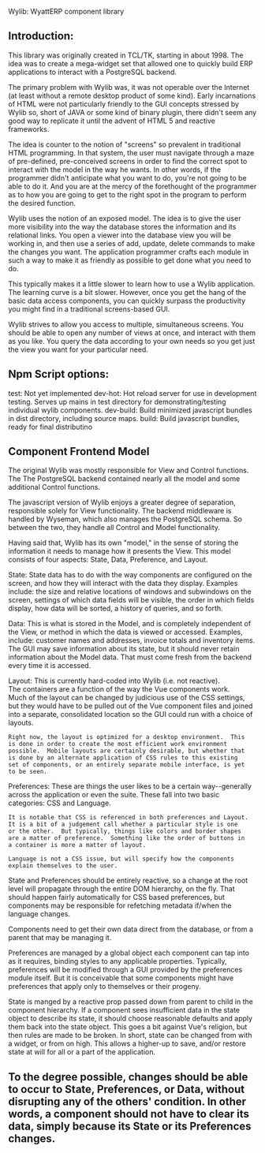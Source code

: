 Wylib: WyattERP component library

Introduction:
-------------------------------------------------------------------------------
This library was originally created in TCL/TK, starting in about 1998.  The 
idea was to create a mega-widget set that allowed one to quickly build ERP 
applications to interact with a PostgreSQL backend.

The primary problem with Wylib was, it was not operable over the Internet
(at least without a remote desktop product of some kind).  Early incarnations
of HTML were not particularly friendly to the GUI concepts stressed by Wylib
so, short of JAVA or some kind of binary plugin, there didn't seem any good
way to replicate it until the advent of HTML 5 and reactive frameworks.

The idea is counter to the notion of "screens" so prevalent in traditional
HTML programming.  In that system, the user must navigate through a maze of
pre-defined, pre-conceived screens in order to find the correct spot to
interact with the model in the way he wants.  In other words, if the
programmer didn't anticipate what you want to do, you're not going to be 
able to do it.  And you are at the mercy of the forethought of the
programmer as to how you are going to get to the right spot in the
program to perform the desired function.

Wylib uses the notion of an exposed model.  The idea is to give the user
more visibility into the way the database stores the information and its
relational links.  You open a viewer into the database view you will be
working in, and then use a series of add, update, delete commands to make
the changes you want.  The application programmer crafts each module in
such a way to make it as friendly as possible to get done what you need to
do.

This typically makes it a little slower to learn how to use a Wylib
application.  The learning curve is a bit slower.  However, once you get
the hang of the basic data access components, you can quickly surpass the
productivity you might find in a traditional screens-based GUI.

Wylib strives to allow you access to multiple, simultaneous screens.  You
should be able to open any number of views at once, and interact with them as
you like.  You query the data according to your own needs so you get just the
view you want for your particular need.

Npm Script options:
-------------------------------------------------------------------------------
  test: Not yet implemented
  dev-hot: Hot reload server for use in development testing.  Serves up mains 
    in test directory for demonstrating/testing individual wylib components.
  dev-build: Build minimized javascript bundles in dist directory, including
    source maps.
  build: Build javascript bundles, ready for final distributino
  
Component Frontend Model
-------------------------------------------------------------------------------
The original Wylib was mostly responsible for View and Control functions.  The
The PostgreSQL backend contained nearly all the model and some additional 
Control functions.

The javascript version of Wylib enjoys a greater degree of separation, 
responsible solely for View functionality.  The backend middleware is handled
by Wyseman, which also manages the PostgreSQL schema.  So between the two,
they handle all Control and Model functionality.

Having said that, Wylib has its own "model," in the sense of storing the
information it needs to manage how it presents the View.  This model consists
of four aspects: State, Data, Preference, and Layout.

  State: State data has to do with the way components are configured on the
  	screen, and how they will interact with the data they display.
  	Examples include: the size and relative locations of windows and
  	subwindows on the screen, settings of which data fields will be
  	visible, the order in which fields display, how data will be
  	sorted, a history of queries, and so forth.

  Data: This is what is stored in the Model, and is completely independent
  	of the View, or method in which the data is viewed or accessed.
  	Examples, include: customer names and addresses, invoice totals
  	and inventory items.  The GUI may save information about its
  	state, but it should never retain information about the Model
  	data.  That must come fresh from the backend every time it is
  	accessed.

  Layout: This is currently hard-coded into Wylib (i.e. not reactive).  
	The containers are a function of the way the Vue components work.  
	Much of the layout can be changed by judicious use of the CSS 
	settings, but they would have to be pulled out of the Vue component 
	files and joined into a separate, consolidated location so the GUI 
	could run with a choice of layouts.
  	
  	Right now, the layout is optimized for a desktop environment.  This
  	is done in order to create the most efficient work environment
  	possible.  Mobile layouts are certainly desirable, but whether that
  	is done by an alternate application of CSS rules to this existing
  	set of components, or an entirely separate mobile interface, is yet 
  	to be seen.

  Preferences: These are things the user likes to be a certain way--generally
  	across the application or even the suite.  These fall into two
  	basic categories: CSS and Language.

	It is notable that CSS is referenced in both preferences and Layout.
	It is a bit of a judgement call whether a particular style is one
	or the other.  But typically, things like colors and border shapes
	are a matter of preference.  Something like the order of buttons in 
	a container is more a matter of layout.

	Language is not a CSS issue, but will specify how the components
	explain themselves to the user.

State and Preferences should be entirely reactive, so a change at the root 
level will propagate through the entire DOM hierarchy, on the fly.  That 
should happen fairly automatically for CSS based preferences, but components 
may be responsible for refetching metadata if/when the language changes.

Components need to get their own data direct from the database, or from a
parent that may be managing it.

Preferences are managed by a global object each component can tap into as it
requires, binding styles to any applicable properties.  Typically, preferences
will be modified through a GUI provided by the preferences module itself.  But
it is conceivable that some components might have preferences that apply only
to themselves or their progeny.

State is manged by a reactive prop passed down from parent to child in the
component hierarchy.  If a component sees insufficient data in the state
object to describe its state, it should choose reasonable defaults and apply
them back into the state object.  This goes a bit against Vue's religion, but
then rules are made to be broken.  In short, state can be changed from with a
widget, or from on high.  This allows a higher-up to save, and/or restore
state at will for all or a part of the application.

To the degree possible, changes should be able to occur to State, Preferences,
or Data, without disrupting any of the others' condition.  In other words, a
component should not have to clear its data, simply because its State or
its Preferences changes.
-------------------------------------------------------------------------------
